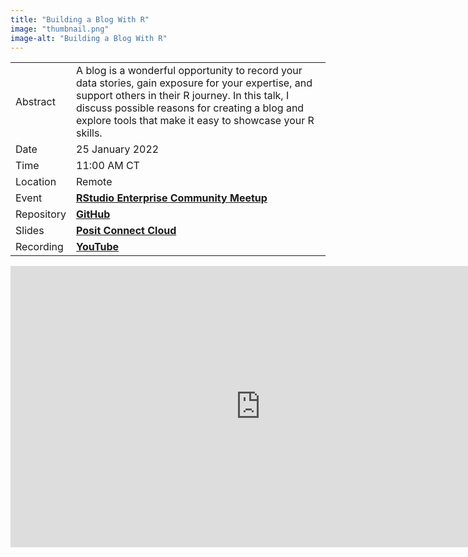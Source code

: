 ```yaml
---
title: "Building a Blog With R"
image: "thumbnail.png"
image-alt: "Building a Blog With R"
---
```


|            |                                                                                                                                                                                                                                                                     |
|-------------|-----------------------------------------------------------|
| Abstract   | A blog is a wonderful opportunity to record your data stories, gain exposure for your expertise, and support others in their R journey. In this talk, I discuss possible reasons for creating a blog and explore tools that make it easy to showcase your R skills. |
| Date       | 25 January 2022                                                                                                                                                                                                                                                    |
| Time       | 11:00 AM CT                                                                                                                                                                                                                                                         |
| Location   | Remote                                                                                                                                                                                                                                                              |
| Event      | [**RStudio Enterprise Community Meetup**](https://www.meetup.com/RStudio-Enterprise-Community-Meetup/events/283184041/)                                                                                                                                             |
| Repository | [**GitHub**](https://github.com/ivelasq/2022-01-25_building-a-blog-with-r)                                                                                                                                                                                          |
| Slides     | [**Posit Connect Cloud**](https://connect.posit.cloud/ivelasq/content/01927710-4983-b418-c89f-81bdade6499b)                                                                                                                                              |
| Recording  | [**YouTube**](https://www.youtube.com/watch?v=MrW5XFf7aps)                                                                                                                                                                                                          |

<center><iframe width="800" height="450" src="https://www.youtube.com/embed/MrW5XFf7aps?si=4wk5YuKopIRsmsA-" title="YouTube video player" frameborder="0" allow="accelerometer; autoplay; clipboard-write; encrypted-media; gyroscope; picture-in-picture; web-share" referrerpolicy="strict-origin-when-cross-origin" allowfullscreen></iframe></center>
